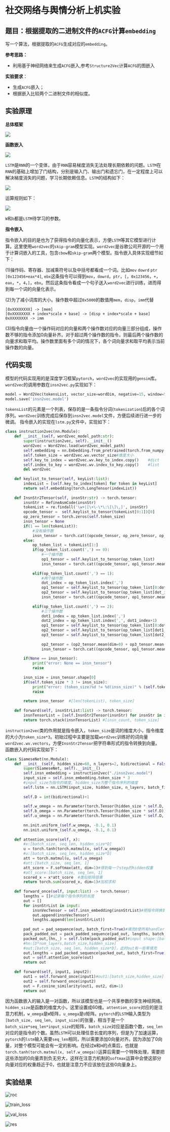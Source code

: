 # 社交网络与舆情分析上机实验

## 题目：根据提取的二进制文件的`ACFG`计算`embedding`

写一个算法，根据提取的`ACFG`生成对应的`embedding`。

**参考思路：**

- 利用基于神经网络来生成`ACFG`嵌入,参考`Structure2Vec`计算`ACFG`的图嵌入


**实验要求**：

- 生成`ACFG`嵌入；
- 根据嵌入比较两个二进制文件的相似度。

## 实验原理

**总体框架**

![](1.png)

**函数嵌入**

![](2.png)

`LSTM`是`RNN`的一个变体，由于`RNN`容易梯度消失无法处理长期依赖的问题。`LSTM`在`RNN`的基础上增加了门结构，分别是输入门、输出门和遗忘门，在一定程度上可以解决梯度消失的问题，学习长期依赖信息。`LSTM`的结构如下：

![](3.png)

运算规则如下：

![](4.png)

`W`和`b`都是`LSTM`待学习的参数。

**指令嵌入**

指令嵌入的目的是也为了获得指令的向量化表示，方便`LSTM`等其它模型进行计算。这里使用`word2vec`的`skip-gram`模型实现。`word2vec`是谷歌公司开源的一个用于计算词嵌入的工具，包含`cbow`和`skip-gram`两个模型。指令嵌入具体实现细节如下：

(1)操作码、寄存器、加减乘符号以及中括号都看成一个词。比如`mov` `dowrd` `ptr` `[0x123456+eax*4]`, `ebx`这条指令可以得到`mov`，`dowrd`，`ptr`，`[`，`0x123456`，`+`，`eax`，`*`，`4`，`]`，`ebx`。然后这条指令看成一个句子送入`word2vec`进行训练，进而得到每一个词的向量化表示。

(2)为了减小词库的大小。操作数中超过`0x5000`的数值用`mem`，`disp`，`imm`代替

```shell
[0xXXXXXXXX] -> [mem]
[0xXXXXXXXX + index*scale + base] -> [disp + index*scale + base]
0xXXXXXXXX -> imm
```

(3)指令向量由一个操作码对应的向量和两个操作数对应的向量三部分组成，操作数不够的指令添加0向量补齐。对于超过两个操作数的指令，则最后两个操作数的向量求和取平均。操作数里面有多个词的情况下，各个词向量求和取平均表示当前操作数的向量。

## 代码实现

模型的代码实现用的是深度学习框架`pytorch`，`word2vec`的实现用的`gensim`库。`word2vec`的调用参数在`insn2vec.py`实现如下：

```python
model = Word2Vec(tokensList, vector_size=wordDim, negative=15, window=5, min_count=1, workers=1, epochs=10, sg=1)   
model.save('insn2vec.model')
```

`tokensList`的元素是一个列表，保存的是一条指令分词(`tokenization`)后的各个词序列。`word2vec`训练完成后保存到`insn2vec.model`文件，方便后续进行进一步的微调。
指令嵌入的实现在`lstm.py`文件中，实现如下：

```python
class instruction2vec(nn.Module):
    def __init__(self, word2vec_model_path:str):
        super(instruction2vec, self).__init__()
        word2vec = Word2Vec.load(word2vec_model_path)
        self.embedding = nn.Embedding.from_pretrained(torch.from_numpy(word2vec.wv.vectors))
        self.token_size = word2vec.wv.vector_size#维度大小
        self.key_to_index = word2vec.wv.key_to_index.copy()    #dict
        self.index_to_key = word2vec.wv.index_to_key.copy()    #list
        del word2vec
 
    def keylist_to_tensor(self, keyList:list):
        indexList = [self.key_to_index[token] for token in keyList]
        return self.embedding(torch.LongTensor(indexList))
 
    def InsnStr2Tensor(self, insnStr:str) -> torch.tensor:
        insnStr = RefineAsmCode(insnStr)
        tokenList = re.findall('\w+|[\+\-\*\:\[\]\,]', insnStr)
        opcode_tensor =  self.keylist_to_tensor(tokenList[0:1])[0]
        op_zero_tensor = torch.zeros(self.token_size)
        insn_tensor = None
        if(1 == len(tokenList)):
            #没有操作数
            insn_tensor = torch.cat((opcode_tensor, op_zero_tensor, op_zero_tensor), dim=0)
        else:
            op_token_list = tokenList[1:]
            if(op_token_list.count(',') == 0):
                #一个操作数
                op1_tensor = self.keylist_to_tensor(op_token_list)
                insn_tensor = torch.cat((opcode_tensor, op1_tensor.mean(dim=0), op_zero_tensor), dim=0)#tensor.mean求均值后变成一维
 
            elif(op_token_list.count(',') == 1):
                #两个操作数
                dot_index = op_token_list.index(',')
                op1_tensor = self.keylist_to_tensor(op_token_list[0:dot_index])
                op2_tensor = self.keylist_to_tensor(op_token_list[dot_index+1:])
                insn_tensor = torch.cat((opcode_tensor, op1_tensor.mean(dim=0), op2_tensor.mean(dim=0)), dim=0)
 
            elif(op_token_list.count(',') == 2):
                #三个操作数
                dot1_index = op_token_list.index(',')
                dot2_index = op_token_list.index(',', dot1_index+1)
                op1_tensor = self.keylist_to_tensor(op_token_list[0:dot1_index])
                op2_tensor = self.keylist_to_tensor(op_token_list[dot1_index+1:dot2_index])
                op3_tensor = self.keylist_to_tensor(op_token_list[dot2_index+1:])
 
                op2_tensor = (op2_tensor.mean(dim=0) + op3_tensor.mean(dim=0)) / 2
                insn_tensor = torch.cat((opcode_tensor, op1_tensor.mean(dim=0), op2_tensor), dim=0)
 
        if(None == insn_tensor):
            print("error: None == insn_tensor")
            raise
 
        insn_size = insn_tensor.shape[0]
        if(self.token_size * 3 != insn_size):
            print("error: (token_size)%d != %d(insn_size)" % (self.token_size, insn_size))
            raise
 
        return insn_tensor  #[len(tokenList), token_size]
 
    def forward(self, insnStrList:list) -> torch.tensor:
        insnTensorList = [self.InsnStr2Tensor(insnStr) for insnStr in insnStrList]
        return torch.stack(insnTensorList) #[insn_count, token_size]
```

`instruction2vec`类的作用就是指令嵌入，`token_size`是词的维度大小，指令维度的大小为`token_size*3`。初始过程中主要是加载`word2vec`训练好的词向量`word2vec.wv.vectors`，方便`InsnStr2Tensor`把字符串形式的指令转换到向量。
函数嵌入的代码实现如下：

```python
class SiameseNet(nn.Module):
    def __init__(self, hidden_size=60, n_layers=2, bidirectional = False):
        super(SiameseNet, self).__init__()
        self.insn_embedding = instruction2vec("./insn2vec.model")
        input_size = self.insn_embedding.token_size * 3
        #input_size为指令的维度, hidden_size为整个指令序列的维度
        self.lstm = nn.LSTM(input_size, hidden_size, n_layers, batch_first=True, bidirectional = bidirectional)
 
        self.D = int(bidirectional)+1
 
        self.w_omega = nn.Parameter(torch.Tensor(hidden_size * self.D, hidden_size * self.D))
        self.b_omega = nn.Parameter(torch.Tensor(hidden_size * self.D))
        self.u_omega = nn.Parameter(torch.Tensor(hidden_size * self.D, 1))
 
        nn.init.uniform_(self.w_omega, -0.1, 0.1)
        nn.init.uniform_(self.u_omega, -0.1, 0.1)
 
    def attention_score(self, x):
        #x:[batch_size, seq_len, hidden_size*D]
        u = torch.tanh(torch.matmul(x, self.w_omega))
        #u:[batch_size, seq_len, hidden_size*D]
        att = torch.matmul(u, self.u_omega)
        #att:[batch_size, seq_len, 1]
        att_score = F.softmax(att, dim=1)#得到每一个step的hidden权重
        #att_score:[batch_size, seq_len, 1]
        scored_x = x*att_score  #类似矩阵倍乘
        return torch.sum(scored_x, dim=1)#加权求和
 
    def forward_once(self, input:list) -> torch.tensor:
        lengths = []#记录每个指令序列的长度
        out = []
        for insnStrList in input:
            insnVecTensor = self.insn_embedding(insnStrList)#把指令转换到向量
            out.append(insnVecTensor)
            lengths.append(len(insnStrList))
 
        pad_out = pad_sequence(out, batch_first=True)#填充0使所有handler的seq_len相同
        pack_padded_out = pack_padded_sequence(pad_out, lengths, batch_first=True, enforce_sorted=False)
        packed_out,(hn,_) = self.lstm(pack_padded_out)#input shape:[batch_size, seq_len, input_size]
        #hn:[D*num_layers,batch_size,hidden_size]
        #out:[batch_size, seq_len, hidden_size*D]，此时out有一些零填充
        out,lengths = pad_packed_sequence(packed_out, batch_first=True)
        out = self.attention_score(out)
        return out
 
    def forward(self, input1, input2):
        out1 = self.forward_once(input1)#out1:[batch_size,hidden_size]
        out2 = self.forward_once(input2)
        out = F.cosine_similarity(out1, out2, dim=1)
        return out
```

因为函数嵌入的输入是一对函数，所以该模型也是一个共享参数的孪生神经网络。`hidden_size`是函数的维度大小，这里设置成60维。`attention_score`对应的是注意力机制，`w_omega`是`W`矩阵，`u_omega`是`U`矩阵。`pytorch`的`LSTM`输入类型为`[batch_size, seq_len, input_size]`的张量，相当于是一个`batch_size*seq_len*input_size`的矩阵，`batch_size`对应是函数个数，`seq_len`对应的是指令的个数。虽然`LSTM`可以处理任意长度的序列，但是为了加速运算，`pytorch`的`lstm`输入需要`seq_len`相同，所以需要添加0向量对齐。因为添加了0向量，对整个模型可能会有一定的影响。在经过`W`和`H`的点乘后，也就是`torch.tanh(torch.matmul(x, self.w_omega))`运算后需要一个特殊处理，需要把这些添加的0向量弄到负无穷大，这样在注意力机制的`softmax`运算中会使这部分向量对应的权重趋近于0，也就是注意力不应该放在这些0向量身上。

## 实验结果

![roc](roc.png)

![train_loss](train_loss.png)

![val_loss](val_loss.png)

![res](res.png)